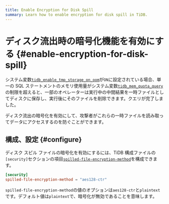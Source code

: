 ```yaml
---
title: Enable Encryption for Disk Spill
summary: Learn how to enable encryption for disk spill in TiDB.
---
```


# ディスク流出時の暗号化機能を有効にする {#enable-encryption-for-disk-spill}

システム変数[`tidb_enable_tmp_storage_on_oom`](/system-variables.md#tidb_enable_tmp_storage_on_oom)が`ON`に設定されている場合、単一の SQL ステートメントのメモリ使用量がシステム変数[`tidb_mem_quota_query`](/system-variables.md#tidb_mem_quota_query)の制限を超えると、一部のオペレーターは実行中の中間結果を一時ファイルとしてディスクに保存し、実行後にそのファイルを削除できます。クエリが完了しました。

ディスク流出の暗号化を有効にして、攻撃者がこれらの一時ファイルを読み取ってデータにアクセスするのを防ぐことができます。

## 構成、設定 {#configure}

ディスク スピル ファイルの暗号化を有効にするには、TiDB 構成ファイルの`[security]`セクションの項目[`spilled-file-encryption-method`](/tidb-configuration-file.md#spilled-file-encryption-method)を構成できます。

```toml
[security]
spilled-file-encryption-method = "aes128-ctr"
```

`spilled-file-encryption-method`の値のオプションは`aes128-ctr`と`plaintext`です。デフォルト値は`plaintext`で、暗号化が無効であることを意味します。
